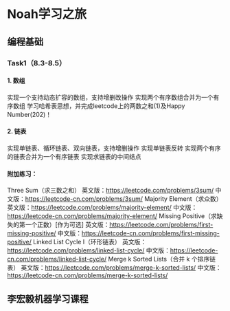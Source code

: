# Noah学习之旅
## 编程基础
### Task1（8.3-8.5）
#### 1. 数组
实现一个支持动态扩容的数组，支持增删改操作
实现两个有序数组合并为一个有序数组
学习哈希表思想，并完成leetcode上的两数之和(1)及Happy Number(202)！

#### 2. 链表
实现单链表、循环链表、双向链表，支持增删操作
实现单链表反转
实现两个有序的链表合并为一个有序链表
实现求链表的中间结点

#### 附加练习：
Three Sum（求三数之和）
英文版：https://leetcode.com/problems/3sum/
中文版：https://leetcode-cn.com/problems/3sum/
Majority Element（求众数）
英文版：https://leetcode.com/problems/majority-element/
中文版：https://leetcode-cn.com/problems/majority-element/
Missing Positive（求缺失的第一个正数）[作为可选]
英文版：https://leetcode.com/problems/first-missing-positive/
中文版：https://leetcode-cn.com/problems/first-missing-positive/
Linked List Cycle I（环形链表）
英文版：https://leetcode.com/problems/linked-list-cycle/
中文版：https://leetcode-cn.com/problems/linked-list-cycle/
Merge k Sorted Lists（合并 k 个排序链表）
英文版：https://leetcode.com/problems/merge-k-sorted-lists/
中文版：https://leetcode-cn.com/problems/merge-k-sorted-lists/


## 李宏毅机器学习课程
